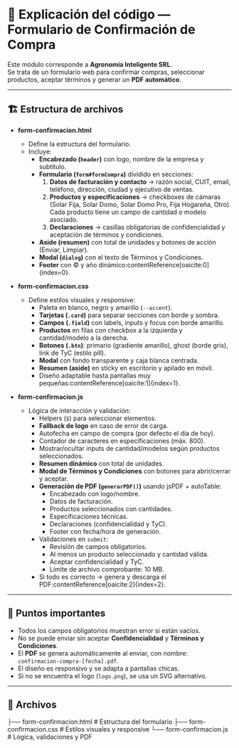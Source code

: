 # 📄 Explicación del código — Formulario de Confirmación de Compra

Este módulo corresponde a **Agronomía Inteligente SRL**.  
Se trata de un formulario web para confirmar compras, seleccionar productos, aceptar términos y generar un **PDF automático**.

---

## 🏗️ Estructura de archivos

- **form-confirmacion.html**  
  - Define la estructura del formulario.  
  - Incluye:
    - **Encabezado (`header`)** con logo, nombre de la empresa y subtítulo.  
    - **Formulario (`form#formCompra`)** dividido en secciones:
      1. **Datos de facturación y contacto** → razón social, CUIT, email, teléfono, dirección, ciudad y ejecutivo de ventas.  
      2. **Productos y especificaciones** → checkboxes de cámaras (Solar Fija, Solar Domo, Solar Domo Pro, Fija Hogareña, Otro). Cada producto tiene un campo de cantidad o modelo asociado.  
      3. **Declaraciones** → casillas obligatorias de confidencialidad y aceptación de términos y condiciones.  
    - **Aside (resumen)** con total de unidades y botones de acción (Enviar, Limpiar).  
    - **Modal (`dialog`)** con el texto de Términos y Condiciones.  
    - **Footer** con © y año dinámico:contentReference[oaicite:0]{index=0}.

- **form-confirmacion.css**  
  - Define estilos visuales y responsive:
    - Paleta en blanco, negro y amarillo (`--accent`).  
    - **Tarjetas (`.card`)** para separar secciones con borde y sombra.  
    - **Campos (`.field`)** con labels, inputs y focus con borde amarillo.  
    - **Productos** en filas con checkbox a la izquierda y cantidad/modelo a la derecha.  
    - **Botones (`.btn`)**: primario (gradiente amarillo), ghost (borde gris), link de TyC (estilo pill).  
    - **Modal** con fondo transparente y caja blanca centrada.  
    - **Resumen (aside)** en sticky en escritorio y apilado en móvil.  
    - Diseño adaptable hasta pantallas muy pequeñas:contentReference[oaicite:1]{index=1}.

- **form-confirmacion.js**  
  - Lógica de interacción y validación:
    - Helpers (`$`) para seleccionar elementos.  
    - **Fallback de logo** en caso de error de carga.  
    - Autofecha en campo de compra (por defecto el día de hoy).  
    - Contador de caracteres en especificaciones (máx. 800).  
    - Mostrar/ocultar inputs de cantidad/modelos según productos seleccionados.  
    - **Resumen dinámico** con total de unidades.  
    - **Modal de Términos y Condiciones** con botones para abrir/cerrar y aceptar.  
    - **Generación de PDF (`generarPDF()`)** usando jsPDF + autoTable:  
      - Encabezado con logo/nombre.  
      - Datos de facturación.  
      - Productos seleccionados con cantidades.  
      - Especificaciones técnicas.  
      - Declaraciones (confidencialidad y TyC).  
      - Footer con fecha/hora de generación.  
    - Validaciones en `submit`:
      - Revisión de campos obligatorios.  
      - Al menos un producto seleccionado y cantidad válida.  
      - Aceptar confidencialidad y TyC.  
      - Límite de archivo comprobante: 10 MB.  
    - Si todo es correcto → genera y descarga el PDF:contentReference[oaicite:2]{index=2}.

---

## 🔑 Puntos importantes

- Todos los campos obligatorios muestran error si están vacíos.  
- No se puede enviar sin aceptar **Confidencialidad** y **Términos y Condiciones**.  
- El **PDF** se genera automáticamente al enviar, con nombre:  
  `confirmacion-compra-[fecha].pdf`.  
- El diseño es responsivo y se adapta a pantallas chicas.  
- Si no se encuentra el logo (`logo.png`), se usa un SVG alternativo.  

---

## 📂 Archivos

├── form-confirmacion.html # Estructura del formulario
├── form-confirmacion.css # Estilos visuales y responsive
└── form-confirmacion.js # Lógica, validaciones y PDF
